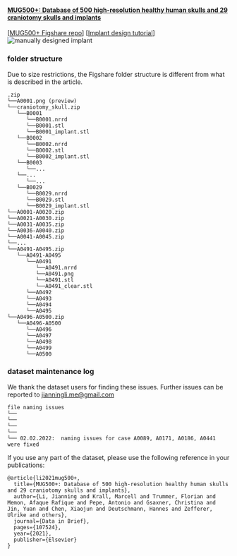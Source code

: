 #### [MUG500+: Database of 500 high-resolution healthy human skulls and 29 craniotomy skulls and implants](https://www.sciencedirect.com/science/article/pii/S2352340921008003)

[[MUG500+ Figshare repo](https://figshare.com/articles/dataset/MUG500_Repository/9616319)]
[[Implant design tutorial](https://www.youtube.com/watch?v=FzaR3ydjaSc)]
![manually designed implant](https://ars.els-cdn.com/content/image/1-s2.0-S2352340921008003-gr4_lrg.jpg)
### folder structure
Due to size restrictions, the Figshare folder structure is different from what is described in the article. 

```
.zip
└──A0001.png (preview)
└──craniotomy_skull.zip
   └──B0001
      └──B0001.nrrd
      └──B0001.stl
      └──B0001_implant.stl     
   └──B0002
      └──B0002.nrrd
      └──B0002.stl
      └──B0002_implant.stl   
   └──B0003
      └──...   
   └──...
      └──... 
   └──B0029  
      └──B0029.nrrd
      └──B0029.stl
      └──B0029_implant.stl 
└──A0001-A0020.zip      
└──A0021-A0030.zip        
└──A0031-A0035.zip        
└──A0036-A0040.zip   
└──A0041-A0045.zip 
└──... 
└──A0491-A0495.zip 
   └──A0491-A0495
      └──A0491
         └──A0491.nrrd
         └──A0491.png
         └──A0491.stl
         └──A0491_clear.stl   
      └──A0492
      └──A0493
      └──A0494
      └──A0495
└──A0496-A0500.zip
   └──A0496-A0500
      └──A0496
      └──A0497
      └──A0498
      └──A0499
      └──A0500 

```
 

### dataset maintenance log
We thank the dataset users for finding these issues. Further issues can be reported to jianningli.me@gmail.com 

```
file naming issues 
└── 
└── 
└── 
└── 
└── 02.02.2022:  naming issues for case A0089, A0171, A0186, A0441 were fixed
```



If you use any part of the dataset, please use the following reference in your publications:

```
@article{li2021mug500+,
  title={MUG500+: Database of 500 high-resolution healthy human skulls and 29 craniotomy skulls and implants},
  author={Li, Jianning and Krall, Marcell and Trummer, Florian and Memon, Afaque Rafique and Pepe, Antonio and Gsaxner, Christina and Jin, Yuan and Chen, Xiaojun and Deutschmann, Hannes and Zefferer, Ulrike and others},
  journal={Data in Brief},
  pages={107524},
  year={2021},
  publisher={Elsevier}
}
```

